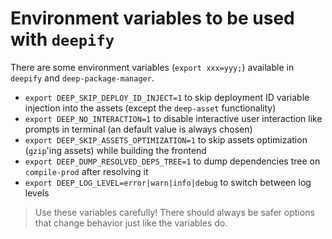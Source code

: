 Environment variables to be used with `deepify`
===============================================

There are some environment variables (`export xxx=yyy;`) available in `deepify`
and `deep-package-manager`.

- `export DEEP_SKIP_DEPLOY_ID_INJECT=1` to skip deployment ID variable injection into the assets (except the `deep-asset` functionality)
- `export DEEP_NO_INTERACTION=1` to disable interactive user interaction like prompts in terminal (an default value is always chosen)
- `export DEEP_SKIP_ASSETS_OPTIMIZATION=1` to skip assets optimization (`gzip`'ing assets) while building the frontend
- `export DEEP_DUMP_RESOLVED_DEPS_TREE=1` to dump dependencies tree on `compile-prod` after resolving it
- `export DEEP_LOG_LEVEL=error|warn|info|debug` to switch between log levels

> Use these variables carefully!
> There should always be safer options that change behavior just like the variables do.
